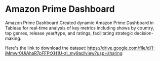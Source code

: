 # Amazon Prime Dashboard

Amazon Prime Dashboard Created dynamic Amazon Prime Dashboard in Tableau for real-time analysis of key
metrics including shows by country, top genres, release year/type, and ratings, facilitating strategic decision-making.

Here's the link to download the dataset: https://drive.google.com/file/d/1-iMmwr0UiAhaR7pFFPtXH1U-zI_my9ad/view?usp=sharing
